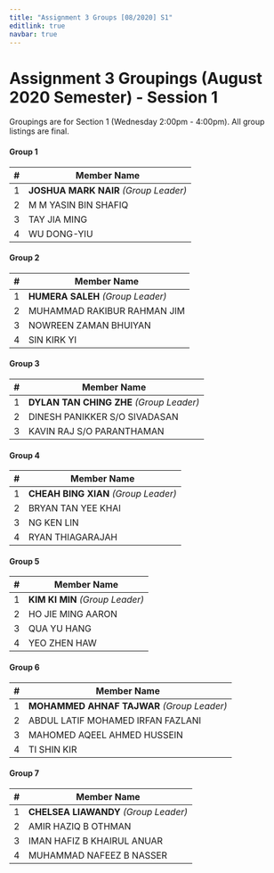 ```yaml
---
title: "Assignment 3 Groups [08/2020] S1"
editlink: true
navbar: true
---
```


# Assignment 3 Groupings (August 2020 Semester) - Session 1

Groupings are for Section 1 (Wednesday 2:00pm - 4:00pm).
All group listings are final.

#### Group 1

|  #  | Member Name                           |
| :-: | ------------------------------------- |
|  1  | **JOSHUA MARK NAIR** _(Group Leader)_ |
|  2  | M M YASIN BIN SHAFIQ                  |
|  3  | TAY JIA MING                          |
|  4  | WU DONG-YIU                           |

#### Group 2

|  #  | Member Name                       |
| :-: | --------------------------------- |
|  1  | **HUMERA SALEH** _(Group Leader)_ |
|  2  | MUHAMMAD RAKIBUR RAHMAN JIM       |
|  3  | NOWREEN ZAMAN BHUIYAN             |
|  4  | SIN KIRK YI                       |

#### Group 3

|  #  | Member Name                              |
| :-: | ---------------------------------------- |
|  1  | **DYLAN TAN CHING ZHE** _(Group Leader)_ |
|  2  | DINESH PANIKKER S/O SIVADASAN            |
|  3  | KAVIN RAJ S/O PARANTHAMAN                |

#### Group 4

|  #  | Member Name                          |
| :-: | ------------------------------------ |
|  1  | **CHEAH BING XIAN** _(Group Leader)_ |
|  2  | BRYAN TAN YEE KHAI                   |
|  3  | NG KEN LIN                           |
|  4  | RYAN THIAGARAJAH                     |

#### Group 5

|  #  | Member Name                     |
| :-: | ------------------------------- |
|  1  | **KIM KI MIN** _(Group Leader)_ |
|  2  | HO JIE MING AARON               |
|  3  | QUA YU HANG                     |
|  4  | YEO ZHEN HAW                    |

#### Group 6

|  #  | Member Name                                |
| :-: | ------------------------------------------ |
|  1  | **MOHAMMED AHNAF TAJWAR** _(Group Leader)_ |
|  2  | ABDUL LATIF MOHAMED IRFAN FAZLANI          |
|  3  | MAHOMED AQEEL AHMED HUSSEIN                |
|  4  | TI SHIN KIR                                |

#### Group 7

|  #  | Member Name                           |
| :-: | ------------------------------------- |
|  1  | **CHELSEA LIAWANDY** _(Group Leader)_ |
|  2  | AMIR HAZIQ B OTHMAN                   |
|  3  | IMAN HAFIZ B KHAIRUL ANUAR            |
|  4  | MUHAMMAD NAFEEZ B NASSER              |
